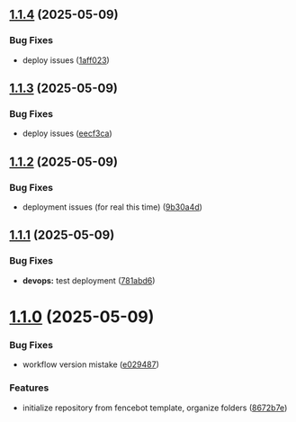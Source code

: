 ## [1.1.4](https://github.com/phonevox/voxbot/compare/v1.1.3...v1.1.4) (2025-05-09)


### Bug Fixes

* deploy issues ([1aff023](https://github.com/phonevox/voxbot/commit/1aff023398c8035ae0bf6ef4ce3dfa6a37c92cfa))



## [1.1.3](https://github.com/phonevox/voxbot/compare/v1.1.2...v1.1.3) (2025-05-09)


### Bug Fixes

* deploy issues ([eecf3ca](https://github.com/phonevox/voxbot/commit/eecf3ca411cd3cee387e4b63d3db6388cdebe9de))



## [1.1.2](https://github.com/phonevox/voxbot/compare/v1.1.1...v1.1.2) (2025-05-09)


### Bug Fixes

* deployment issues (for real this time) ([9b30a4d](https://github.com/phonevox/voxbot/commit/9b30a4d661d221faff56f277fa2f4ba8301158ab))



## [1.1.1](https://github.com/phonevox/voxbot/compare/v1.1.0...v1.1.1) (2025-05-09)


### Bug Fixes

* **devops:** test deployment ([781abd6](https://github.com/phonevox/voxbot/commit/781abd62444edf8d1c313692c98923fad5646b14))



# [1.1.0](https://github.com/phonevox/voxbot/compare/8672b7ee79555b98c7301b7879903b27e3b009ac...v1.1.0) (2025-05-09)


### Bug Fixes

* workflow version mistake ([e029487](https://github.com/phonevox/voxbot/commit/e029487136e91fb90dcda810f071d5feb8001d80))


### Features

* initialize repository from fencebot template, organize folders ([8672b7e](https://github.com/phonevox/voxbot/commit/8672b7ee79555b98c7301b7879903b27e3b009ac))



